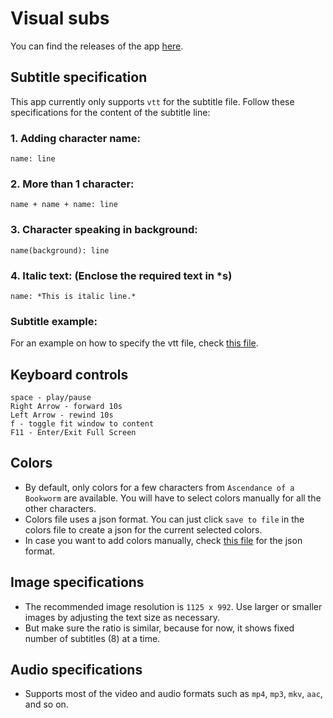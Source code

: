 # Visual subs

You can find the releases of the app [here](https://github.com/tejesh-kaliki/scrolling_subtitles/releases).

## Subtitle specification
This app currently only supports `vtt` for the subtitle file. Follow these specifications for the content of the subtitle line:
### 1. Adding character name:
```name: line```

### 2. More than 1 character:
```name + name + name: line```
 
### 3. Character speaking in background:
```name(background): line```

### 4. Italic text: (Enclose the required text in *s)
```name: *This is italic line.*```

### Subtitle example:
For an example on how to specify the vtt file, check [this file](https://github.com/tejesh-kaliki/scrolling_subtitles/tree/master/examples/bookworm-CD5-subs.vtt).

## Keyboard controls
```
space - play/pause
Right Arrow - forward 10s
Left Arrow - rewind 10s
f - toggle fit window to content
F11 - Enter/Exit Full Screen
```

## Colors
- By default, only colors for a few characters from `Ascendance of a Bookworm` are available. You will have to select colors manually for all the other characters.
- Colors file uses a json format. You can just click `save to file` in the colors file to create a json for the current selected colors.
- In case you want to add colors manually, check [this file](https://github.com/tejesh-kaliki/scrolling_subtitles/tree/master/examples/colors.json) for the json format.

## Image specifications
- The recommended image resolution is `1125 x 992`. Use larger or smaller images by adjusting the text size as necessary.
- But make sure the ratio is similar, because for now, it shows fixed number of subtitles (8) at a time.

## Audio specifications
- Supports most of the video and audio formats such as `mp4`, `mp3`, `mkv`, `aac`, and so on.